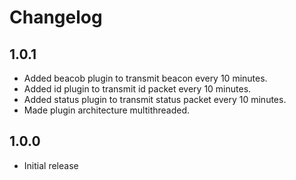 # Changelog

## 1.0.1

* Added beacob plugin to transmit beacon every 10 minutes.
* Added id plugin to transmit id packet every 10 minutes.
* Added status plugin to transmit status packet every 10 minutes.
* Made plugin architecture multithreaded.

## 1.0.0

* Initial release